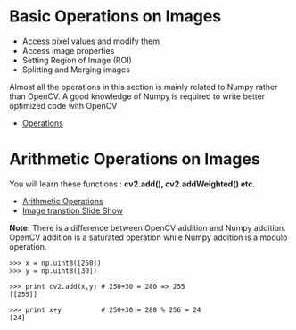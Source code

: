 # Basic Operations on Images
* Access pixel values and modify them
* Access image properties
* Setting Region of Image (ROI)
* Splitting and Merging images

Almost all the operations in this section is mainly related to Numpy rather than OpenCV. A good knowledge of Numpy is required to write better optimized code with OpenCV
* [Operations](ImageOperations.py)

# Arithmetic Operations on Images
You will learn these functions : **cv2.add(), cv2.addWeighted() etc.**
* [Arithmetic Operations](ArithmeticOperations.py)
* [Image transtion Slide Show](SlideShow_transition.py)

**Note:** There is a difference between OpenCV addition and Numpy addition. OpenCV addition is a saturated operation while Numpy addition is a modulo operation.

```
>>> x = np.uint8([250])
>>> y = np.uint8([30])

>>> print cv2.add(x,y) # 250+30 = 280 => 255
[[255]]

>>> print x+y          # 250+30 = 280 % 256 = 24
[24]
```
